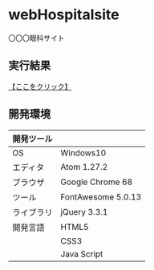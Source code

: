 # webHospitalsite
〇〇〇眼科サイト

## 実行結果
[【ここをクリック】](https://xekid78.github.io/webHospitalsite/)

## 開発環境
| 開発ツール |  |
|:-|:-|
| OS | Windows10 |
| エディタ | Atom 1.27.2 |
| ブラウザ | Google Chrome 68 |
| ツール | FontAwesome 5.0.13 |
| ライブラリ | jQuery 3.3.1 |
| 開発言語 | HTML5 |
| | CSS3 |
| | Java Script |
